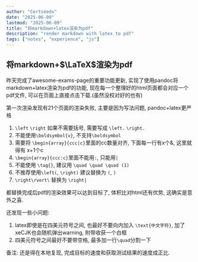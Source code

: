 ```yaml
---
author: "Certseeds"
date: "2025-06-09"
lastmod: "2025-06-09"
title: "将markdown+latex渲染为pdf"
description: "render markdown with latex to pdf"
tags: ["notes", "experience", "js"]
---
```


## 将markdown+$\LaTeX$渲染为pdf

昨天完成了awesome-exams-page的重要功能更新, 实现了使用pandoc将markdown+latex渲染为pdf的功能, 现在每一个整理好的html页面都会对应一个pdf文件, 可以在页面上直接点击下载.(虽然没校对好的也有)

第一次渲染发现有21个页面的渲染失败, 主要是因为写法问题, pandoc+latex更严格

1. `\left` `\right` 如果不需要括号, 需要写成 `\left.` `\right.`
2. 不能使用`\boldsymbol{v}`, 不支持`\boldsymbol`
3. 需要将 `\begin{array}{ccc|c}`里面的cc数量对齐, 下面每一行有x个&, 这里就得有 x+1个c
4. `\begin{array}{ccc:c}`里面不能用`:`, 只能用`|`
5. 不能使用 `\tag{}`, 建议用 `\quad \quad \quad (1)`
6. 不推荐使用`\left(`, `\right)` 建议替换为 `(`, `)`
7. `\right\rvert\` 替换为 `\right|`

都替换完成后pdf的渲染效果可以达到目标了, 体积比对html还有优势, 这确实是意外之喜.

还发现一些小问题:

1. latex即使是在四美元符号之间, 也最好不要向内加入 `\text{中文字符}`, 加了xeCJK也会随机弹出warning, 附带收获一个白框
2. 四美元符号之间最好不要带空格, 最多加一行`\quad`分割一下

备注: 还是得在本地复现, 完成目标的速度和获取测试结果的速度成正比.
